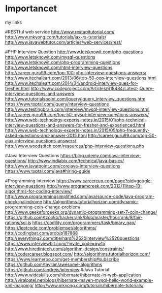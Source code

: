 # Importancet
my links

#RESTful web service
http://www.restapitutorial.com/
http://www.mkyong.com/tutorials/jax-rs-tutorials/
http://www.javawebtutor.com/articles/web-services/rest/

#PHP Interview Question
http://www.letsknowit.com/php-questions
http://www.letsknowit.com/mysql-questions
http://www.letsknowit.com/php-programming-questions
http://www.letsknowit.com/html-interview-questions
http://career.guru99.com/top-100-php-interview-questions-answers/
http://www.itechaleart.com/2013/06/top-50-oop-interview-questions.html
http://www.itechaleart.com/2014/04/android-interview-ques-for-fresher.html
http://www.codeproject.com/Articles/618484/Latest-jQuery-interview-questions-and-answers
http://www.tutorialspoint.com/jquery/jquery_interview_questions.htm
https://www.toptal.com/jquery/interview-questions
http://www.testingbrain.com/interview/mysql-interview-questions.html
http://career.guru99.com/top-50-mysql-interview-questions-answers/
http://www.web-technology-experts-notes.in/2015/01/php-technical-interview-questions-and-answers-for-fresher-and-experienced.html
http://www.web-technology-experts-notes.in/2015/05/php-frequently-asked-questions-and-answer-2015.html
http://career.guru99.com/top-50-ajax-interview-questions-answers/
http://www.woodstitch.com/resources/php-interview-questions.php

#Java Interview Questions
https://blog.udemy.com/java-interview-questions/
http://www.indiabix.com/technical/java-basics/
http://www.javatpoint.com/corejava-interview-questions
https://www.toptal.com/java#hiring-guide

#Programming Interview
https://www.careercup.com/page?pid=google-interview-questions
http://www.programcreek.com/2012/11/top-10-algorithms-for-coding-interview/
http://www.programmingsimplified.com/java/source-code/java-program-check-palindrome
http://algorithms.tutorialhorizon.com/dynamic-programming-coin-change-problem/
http://www.geeksforgeeks.org/dynamic-programming-set-7-coin-change/
https://github.com/tzookb/hackerrank/blob/master/hourrank/9/fair-rations/sol.js
https://codility.com/programmers/task/binary_gap/
https://leetcode.com/problemset/algorithms/
http://codingbat.com/prob/p187868
http://everything2.com/title/hard%2520interview%2520questions
https://www.interviewbit.com/?invite_code=qw15
http://www.hiredintech.com/algorithm-design/constraints/
http://codercareer.blogspot.com/
http://algorithms.tutorialhorizon.com/
https://www.learneroo.com/get-membership#subscribe
https://github.com/tayllan/awesome-algorithms
https://github.com/andreis/interview
#Java Tutorial
http://www.wideskills.com/hibernate/hibernate-in-web-application
http://viralpatel.net/blogs/hibernate-maven-mysql-hello-world-example-xml-mapping/
http://www.mkyong.com/tutorials/hibernate-tutorials/
